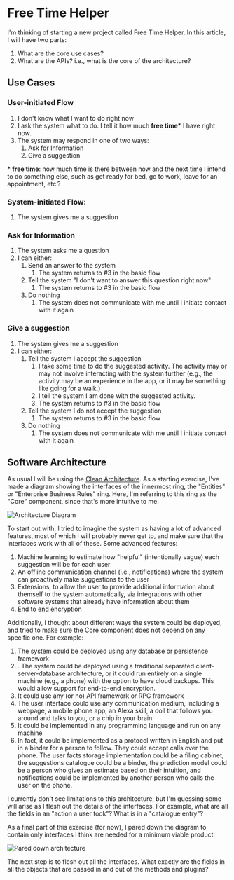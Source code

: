 # Free Time Helper

I'm thinking of starting a new project called Free Time Helper. In this article,
I will have two parts:

1. What are the core use cases?
2. What are the APIs? i.e., what is the core of the architecture?

## Use Cases

### User-initiated Flow

1. I don't know what I want to do right now
1. I ask the system what to do. I tell it how much **free time\*** I have right
   now.
1. The system may respond in one of two ways:
   1. Ask for Information
   1. Give a suggestion

\* **free time**: how much time is there between now and the next time I intend
to do something else, such as get ready for bed, go to work, leave for an
appointment, etc.?

### System-initiated Flow:

1. The system gives me a suggestion

### Ask for Information

1. The system asks me a question
1. I can either:
   1. Send an answer to the system
      1. The system returns to #3 in the basic flow
   1. Tell the system "I don't want to answer this question right now"
      1. The system returns to #3 in the basic flow
   1. Do nothing
      1. The system does not communicate with me until I initiate contact with
         it again

### Give a suggestion

1. The system gives me a suggestion
1. I can either:
   1. Tell the system I accept the suggestion
      1. I take some time to do the suggested activity. The activity may or may
         not involve interacting with the system further (e.g., the activity may
         be an experience in the app, or it may be something like going for a
         walk.)
      1. I tell the system I am done with the suggested activity.
      1. The system returns to #3 in the basic flow
   1. Tell the system I do not accept the suggestion
      1. The system returns to #3 in the basic flow
   1. Do nothing
      1. The system does not communicate with me until I initiate contact with
         it again

## Software Architecture

As usual I will be using the
[Clean Architecture](https://blog.cleancoder.com/uncle-bob/2012/08/13/the-clean-architecture.html).
As a starting exercise, I've made a diagram showing the interfaces of the
innermost ring, the "Entities" or "Enterprise Business Rules" ring. Here, I'm
referring to this ring as the "Core" component, since that's more intuitive to
me.

![Architecture Diagram](https://dev-to-uploads.s3.amazonaws.com/uploads/articles/vmoiu2heil2hzfl1x44r.png)

To start out with, I tried to imagine the system as having a lot of advanced
features, most of which I will probably never get to, and make sure that the
interfaces work with all of these. Some advanced features:

1. Machine learning to estimate how "helpful" (intentionally vague) each
   suggestion will be for each user
1. An offline communication channel (i.e., notifications) where the system can
   proactively make suggestions to the user
1. Extensions, to allow the user to provide additional information about
   themself to the system automatically, via integrations with other software
   systems that already have information about them
1. End to end encryption

Additionally, I thought about different ways the system could be deployed, and
tried to make sure the Core component does not depend on any specific one. For
example:

1. The system could be deployed using any database or persistence framework
1. . The system could be deployed using a traditional separated
   client-server-database architecture, or it could run entirely on a single
   machine (e.g., a phone) with the option to have cloud backups. This would
   allow support for end-to-end encryption.
1. It could use any (or no) API framework or RPC framework
1. The user interface could use any communication medium, including a webpage, a
   mobile phone app, an Alexa skill, a doll that follows you around and talks to
   you, or a chip in your brain
1. It could be implemented in any programming language and run on any machine
1. In fact, it could be implemented as a protocol written in English and put in
   a binder for a person to follow. They could accept calls over the phone. The
   user facts storage implementation could be a filing cabinet, the suggestions
   catalogue could be a binder, the prediction model could be a person who gives
   an estimate based on their intuition, and notifications could be implemented
   by another person who calls the user on the phone.

I currently don't see limitations to this architecture, but I'm guessing some
will arise as I flesh out the details of the interfaces. For example, what are
all the fields in an "action a user took"? What is in a "catalogue entry"?

As a final part of this exercise (for now), I pared down the diagram to contain
only interfaces I think are needed for a minimum viable product:

![Pared down architecture](https://dev-to-uploads.s3.amazonaws.com/uploads/articles/5ihwu4nvlx8suxoo8tx4.png)

The next step is to flesh out all the interfaces. What exactly are the fields in
all the objects that are passed in and out of the methods and plugins?
